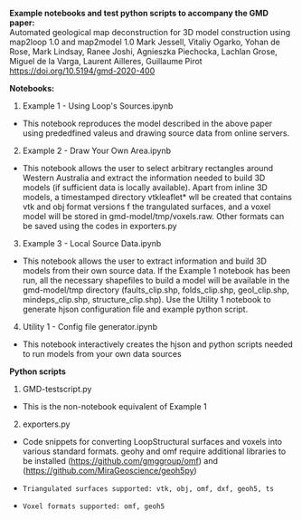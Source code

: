 **Example notebooks and test python scripts to accompany the GMD paper:**   
Automated geological map deconstruction for 3D model construction using map2loop 1.0 and map2model 1.0
Mark Jessell, Vitaliy Ogarko, Yohan de Rose, Mark Lindsay, Ranee Joshi, Agnieszka Piechocka, Lachlan Grose, Miguel de la Varga, Laurent Ailleres, Guillaume Pirot   
https://doi.org/10.5194/gmd-2020-400   
   
**Notebooks:**  
1) Example 1 - Using Loop's Sources.ipynb   
- This notebook reproduces the model described in the above paper using prededfined valeus and drawing source data from online servers.   
2) Example 2 - Draw Your Own Area.ipynb    
- This notebook allows the user to select arbitrary rectangles around Western Australia and extract the information needed to build 3D models (if sufficient data is locally available). Apart from inline 3D models, a timestamped directory vtkleaflet* wll be created that contains vtk and obj format versions f the trangulated surfaces, and  a voxel model will be stored in gmd-model/tmp/voxels.raw. Other formats can be saved using the codes in exporters.py   
3) Example 3 - Local Source Data.ipynb    
- This notebook allows the user to extract information and build 3D models from their own source data. If the Example 1 notebook has been run, all the necessary shapefiles to build a model will be available in the gmd-model/tmp directory  (faults_clip.shp, folds_clip.shp, geol_clip.shp, mindeps_clip.shp, structure_clip.shp). Use the Utility 1 notebook to generate hjson configuration file and example python script. 
4) Utility 1 - Config file generator.ipynb    
- This notebook interactively creates the hjson and python scripts needed to run models from your own data sources   
    
**Python scripts**    
1) GMD-testscript.py    
- This is the non-notebook equivalent of Example 1
2) exporters.py   
- Code snippets for converting LoopStructural surfaces and voxels into various standard formats. geohy and omf require additional libraries to be installed (https://github.com/gmggroup/omf) and (https://github.com/MiraGeoscience/geoh5py)
-     Triangulated surfaces supported: vtk, obj, omf, dxf, geoh5, ts   
-     Voxel formats supported: omf, geoh5

